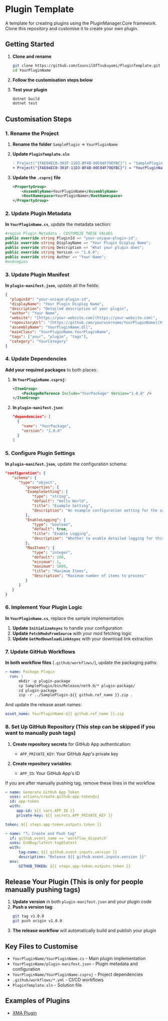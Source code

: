 # Plugin Template

A template for creating plugins using the PluginManager.Core framework. Clone this repository and customise it to create your own plugin.

## Getting Started

1. **Clone and rename**
   ```bash
   git clone https://github.com/CouncilOfTsukuyomi/PluginTemplate.git YourPluginName
   cd YourPluginName
   ```

2. **Follow the customisation steps below**

3. **Test your plugin**
   ```bash
   dotnet build
   dotnet test
   ```

## Customisation Steps

### 1. Rename the Project

1. **Rename the folder** `SamplePlugin` → `YourPluginName`

2. **Update `PluginTemplate.sln`**
   ```diff
   - Project("{FAE04EC0-301F-11D3-BF4B-00C04F79EFBC}") = "SamplePlugin", "SamplePlugin\SamplePlugin.csproj"
   + Project("{FAE04EC0-301F-11D3-BF4B-00C04F79EFBC}") = "YourPluginName", "YourPluginName\YourPluginName.csproj"
   ```

3. **Update the `.csproj` file**
   ```xml
   <PropertyGroup>
       <AssemblyName>YourPluginName</AssemblyName>
       <RootNamespace>YourPluginName</RootNamespace>
   </PropertyGroup>
   ```

### 2. Update Plugin Metadata

**In `YourPluginName.cs`**, update the metadata section:
```csharp 
#region Plugin Metadata - CUSTOMIZE THESE VALUES
public override string PluginId => "your-unique-plugin-id"; 
public override string DisplayName => "Your Plugin Display Name"; 
public override string Description => "What your plugin does"; 
public override string Version => "1.0.0"; 
public override string Author => "Your Name";
#endregion
```


### 3. Update Plugin Manifest

**In `plugin-manifest.json`**, update all the fields:
```json 
{ 
  "pluginId": "your-unique-plugin-id", 
  "displayName": "Your Plugin Display Name", 
  "description": "Detailed description of your plugin", 
  "author": "Your Name", 
  "website": "[https://your-website.com](https://your-website.com)", 
  "repositoryUrl": "[https://github.com/yourusername/YourPluginName](https://github.com/yourusername/YourPluginName)", 
  "assemblyName": "YourPluginName.dll", 
  "mainClass": "YourPluginName.YourPluginName", 
  "tags": ["your", "plugin", "tags"], 
  "category": "YourCategory"
}
```

### 4. Update Dependencies

**Add your required packages** to both places:

1. **In `YourPluginName.csproj`**:
   ```xml
   <ItemGroup>
       <PackageReference Include="YourPackage" Version="1.0.0" />
   </ItemGroup>
   ```

2. **In `plugin-manifest.json`**:
   ```json
   "dependencies": [
     {
       "name": "YourPackage",
       "version": "1.0.0"
     }
   ]
   ```

### 5. Configure Plugin Settings

**In `plugin-manifest.json`**, update the configuration schema:
```json 
"configuration": {
   "schema": {
      "type": "object",
         "properties": {
         "ExampleSetting": {
            "type": "string",
            "default": "Hello World",
            "title": "Example Setting",
            "description": "An example configuration setting for the sample plugin"
         },
         "EnableLogging": {
            "type": "boolean",
            "default": true,
            "title": "Enable Logging",
            "description": "Whether to enable detailed logging for this plugin"
         },
         "MaxItems": {
            "type": "integer",
            "default": 100,
            "minimum": 1,
            "maximum": 1000,
            "title": "Maximum Items",
            "description": "Maximum number of items to process"
         }
      }
   }
}
```


### 6. Implement Your Plugin Logic

**In `YourPluginName.cs`**, replace the sample implementation:

1. **Update `InitializeAsync`** to handle your configuration
2. **Update `FetchModsFromSource`** with your mod fetching logic
3. **Update `GetModDownloadLinkAsync`** with your download link extraction

### 7. Update GitHub Workflows

**In both workflow files** (`.github/workflows/`), update the packaging paths:
```yaml
- name: Package Plugin
  run: |
      mkdir -p plugin-package
      cp SamplePlugin/bin/Release/net9.0/* plugin-package/
      cd plugin-package
      zip -r ../SamplePlugin-${{ github.ref_name }}.zip .
```
And update the release asset names:
```yaml 
asset_name: YourPluginName-${{ github.ref_name }}.zip
```


### 8. Set Up GitHub Repository (This step can be skipped if you want to manually push tags)

1. **Create repository secrets** for GitHub App authentication:
   - `APP_PRIVATE_KEY`: Your GitHub App's private key

2. **Create repository variables**:
   - `APP_ID`: Your GitHub App's ID

If you are after manually pushing tag, remove these lines in the workflow
```yaml
- name: Generate GitHub App Token
  uses: actions/create-github-app-token@v1
  id: app-token
  with:
     app-id: ${{ vars.APP_ID }}
     private-key: ${{ secrets.APP_PRIVATE_KEY }}

token: ${{ steps.app-token.outputs.token }}

- name: "🏷️ Create and Push tag"
  if: github.event_name == 'workflow_dispatch'
  uses: EndBug/latest-tag@latest
  with:
      tag-name: ${{ github.event.inputs.version }}
      description: "Release ${{ github.event.inputs.version }}"
  env:
      GITHUB_TOKEN: ${{ steps.app-token.outputs.token }}
```

## Release Your Plugin (This is only for people manually pushing tags)

1. **Update version** in both `plugin-manifest.json` and your plugin code
2. **Push a version tag**:
   ```bash
   git tag v1.0.0
   git push origin v1.0.0
   ```
3. **The release workflow** will automatically build and publish your plugin

## Key Files to Customise

- `YourPluginName/YourPluginName.cs` - Main plugin implementation
- `YourPluginName/plugin-manifest.json` - Plugin metadata and configuration
- `YourPluginName/YourPluginName.csproj` - Project dependencies
- `.github/workflows/*.yml` - CI/CD workflows
- `PluginTemplate.sln` - Solution file


## Examples of Plugins
- [XMA Plugin](https://github.com/CouncilOfTsukuyomi/XMA-Plugin)
